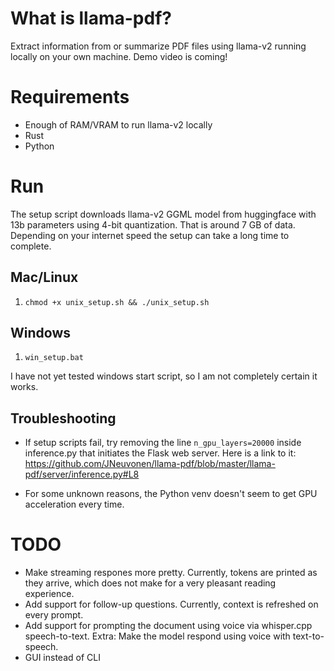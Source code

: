 # What is llama-pdf?

Extract information from or summarize PDF files using llama-v2 running locally on your own machine. Demo video is coming!

# Requirements

- Enough of RAM/VRAM to run llama-v2 locally
- Rust
- Python

# Run

The setup script downloads llama-v2 GGML model from huggingface with 13b parameters using 4-bit quantization. That is around 7 GB of data. Depending on your internet speed the setup can take a long time to complete.

## Mac/Linux

1. `chmod +x unix_setup.sh && ./unix_setup.sh`

## Windows

1. `win_setup.bat`

I have not yet tested windows start script, so I am not completely certain it works.

## Troubleshooting

- If setup scripts fail, try removing the line `n_gpu_layers=20000` inside inference.py that initiates the Flask web server. Here is a link to it: https://github.com/JNeuvonen/llama-pdf/blob/master/llama-pdf/server/inference.py#L8

- For some unknown reasons, the Python venv doesn't seem to get GPU acceleration every time.


# TODO

- Make streaming respones more pretty. Currently, tokens are printed as they arrive, which does not make for a very pleasant reading experience.
- Add support for follow-up questions. Currently, context is refreshed on every prompt.
- Add support for prompting the document using voice via whisper.cpp speech-to-text. Extra: Make the model respond using voice with text-to-speech.
- GUI instead of CLI
  
